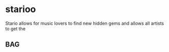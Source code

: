# starioo

Stario allows for music lovers to find new hidden gems and allows all artists to get the 
## BAG
